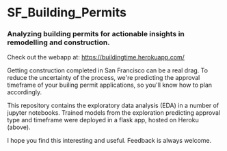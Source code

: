 # SF_Building_Permits 
### Analyzing building permits for actionable insights in remodelling and construction.

Check out the webapp at: https://buildingtime.herokuapp.com/


Getting construction completed in San Francisco can be a real drag. 
To reduce the uncertainty of the process, we're predicting the approval timeframe of your builing permit applications, so you'll know how to plan accordingly.

This repository contains the exploratory data analysis (EDA) in a number of jupyter notebooks. 
Trained models from the exploration predicting approval type and timeframe were deployed in a flask app, hosted on Heroku (above).

I hope you find this interesting and useful. Feedback is always welcome. 
